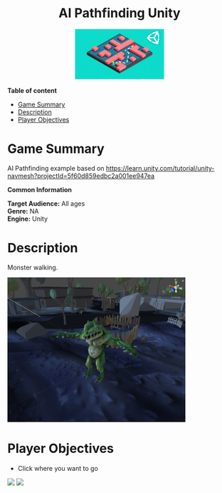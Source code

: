 <div align="center">
  <h1>AI Pathfinding Unity</h1>
</div>

<div align="center"> 
  <img src="images/logo.jpeg" width="200">
</div>

**Table of content**
- [Game Summary](#game-summary)
- [Description](#description)
- [Player Objectives](#player-objectives)

# Game Summary

AI Pathfinding example based on https://learn.unity.com/tutorial/unity-navmesh?projectId=5f60d859edbc2a001ee947ea

**Common Information**

**Target Audience:** All ages <br>
**Genre:** NA <br>
**Engine:** Unity <br>

# Description
Monster walking.

<img src="images/pathfinding3.png" width="400">

# Player Objectives
- Click where you want to go

<img src="images/pathfinding.gif" width="400">

<img src="images/pathfinding2.gif" width="400">